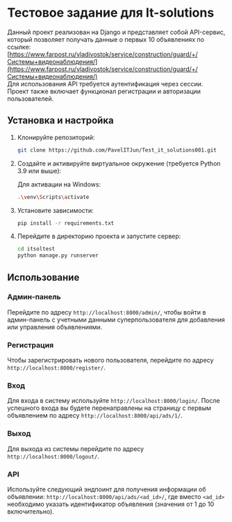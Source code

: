 # Тестовое задание для It-solutions

Данный проект реализован на Django и представляет собой API-сервис, который позволяет получать данные о первых 10 объявлениях по ссылке:  
[https://www.farpost.ru/vladivostok/service/construction/guard/+/Системы+видеонаблюдения/](https://www.farpost.ru/vladivostok/service/construction/guard/+/Системы+видеонаблюдения/)  
Для использования API требуется аутентификация через сессии. Проект также включает функционал регистрации и авторизации пользователей.

## Установка и настройка

1. Клонируйте репозиторий:

    ```bash
    git clone https://github.com/PavelITJun/Test_it_solutions001.git
    ```

2. Создайте и активируйте виртуальное окружение (требуется Python 3.9 или выше):

    Для активации на Windows:
    ```bash
    .\venv\Scripts\activate
    ```

3. Установите зависимости:

    ```bash
    pip install -r requirements.txt
    ```

4. Перейдите в директорию проекта и запустите сервер:

    ```bash
    cd itsoltest
    python manage.py runserver
    ```

## Использование

### Админ-панель

Перейдите по адресу `http://localhost:8000/admin/`, чтобы войти в админ-панель с учетными данными суперпользователя для добавления или управления объявлениями.

### Регистрация

Чтобы зарегистрировать нового пользователя, перейдите по адресу `http://localhost:8000/register/`.

### Вход

Для входа в систему используйте `http://localhost:8000/login/`. После успешного входа вы будете перенаправлены на страницу с первым объявлением по адресу `http://localhost:8000/api/ads/1/`.

### Выход

Для выхода из системы перейдите по адресу `http://localhost:8000/logout/`.

### API

Используйте следующий эндпоинт для получения информации об объявлении:
`http://localhost:8000/api/ads/<ad_id>/`, где вместо `<ad_id>` необходимо указать идентификатор объявления (значения от 1 до 10 включительно).
